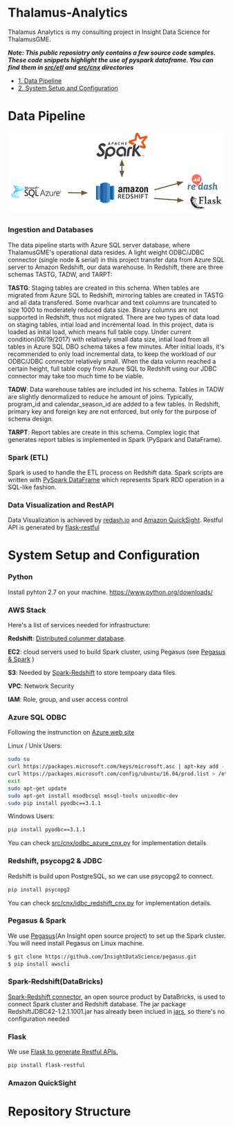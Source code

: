 # Thalamus-Analytics

Thalamus Analytics is my consulting project in Insight Data Science for ThalamusGME.

***Note: This public reposiotry only contains a few source code samples. These code snippets highlight the use of pyspark dataframe. You can find them in [src/etl](src/etl) and [src/cnx](src/cnx) directories***

* [1. Data Pipeline](README.md#Data-Pipeline)
* [2. System Setup and Configuration](README.md#System-Setup-and-Configuration)


# Data Pipeline

<img src="docs/images/Pipeline.png" width="500">

### Ingestion and Databases

The data pipeline starts with Azure SQL server database, where ThalamusGME's operational data resides. A light weight ODBC/JDBC connector (single node & serial) in this project transfer data from Azure SQL server to Amazon Redshift, our data warehouse. In Redshift, there are three schemas TASTG, TADW, and TARPT: 

**TASTG**: Staging tables are created in this schema. When tables are migrated from Azure SQL to Redshift, mirroring tables are created in TASTG and all data transfered. Some nvarhcar and text columns are truncated to size 1000 to moderately reduced data size. Binary columns are not supported in Redshift, thus not migrated. There are two types of data load on staging tables, intial load and incremental load. In this project, data is loaded as inital load, which means full table copy. Under current condition(06/19/2017) with relatively small data size, intial load from all tables in Azure SQL DBO schema takes a few minutes. After initial loads, it's recommended to only load incremental data, to keep the workload of our ODBC/JDBC connector relatively small. When the data volumn reached a certain height, full table copy from Azure SQL to Redshift using our JDBC connector may take too much time to be viable.

**TADW**: Data warehouse tables are included int his schema. Tables in TADW are slightly denormalized to reduce he amount of joins. Typically, program_id and calendar_season_id are added to a few tables. In Redshift, primary key and foreign key are not enforced, but only for the purpose of schema design.

**TARPT**: Report tables are create in this schema. Complex logic that generates report tables is implemented in Spark (PySpark and DataFrame).

### Spark (ETL)
Spark is used to handle the ETL process on Redshift data. Spark scripts are written with [PySpark DataFrame](http://spark.apache.org/docs/2.1.0/api/python/pyspark.sql.html) which represents Spark RDD operation in a SQL-like fashion.  

### Data Visualization and RestAPI
Data Visualization is achieved by [redash.io](https://redash.io/) and [Amazon QuickSight](README.md###Amazon-QuickSight). 
Restful API is generated by [flask-restful](README.md###Flask)


# System Setup and Configuration 

### Python 
Install pyhton 2.7 on your machine. https://www.python.org/downloads/

### AWS Stack
Here's a list of services needed for infrastructure: 

**Redshift**: [Distributed colunmer database](http://docs.aws.amazon.com/redshift/latest/gsg/getting-started.html). 

**EC2**: cloud servers used to build Spark cluster, using Pegasus (see [Pegasus & Spark](README.md###Pegasus-&-Spark) )

**S3**: Needed by [Spark-Redshift](README.md###Spark-Redshift) to store tempoary data files. 
  
**VPC**: Network Security

**IAM**: Role, group, and user access control


### Azure SQL ODBC
Following the instrunction on [Azure web site](https://docs.microsoft.com/en-us/azure/sql-database/sql-database-connect-query-python)

Linux / Unix Users: 

```bash
sudo su
curl https://packages.microsoft.com/keys/microsoft.asc | apt-key add -
curl https://packages.microsoft.com/config/ubuntu/16.04/prod.list > /etc/apt/sources.list.d/mssql.list
exit
sudo apt-get update
sudo apt-get install msodbcsql mssql-tools unixodbc-dev
sudo pip install pyodbc==3.1.1
```
Windows Users: 
```bash
pip install pyodbc==3.1.1
```
You can check [src/cnx/odbc_azure_cnx.py](src/cnx/odbc_azure_cnx.py) for implementation details

### Redshift, psycopg2 & JDBC
Redshift is build upon PostgreSQL, so we can use psycopg2 to connect. 
```bash
pip install psycopg2
```
You can check [src/cnx/jdbc_redshift_cnx.py](src/cnx/jdbc_redshift_cnx.py) for implementation details.

### Pegasus & Spark
We use [Pegasus](https://github.com/InsightDataScience/pegasus)(An Insight open source project) to set up the Spark cluster. You will need install Pegasus on Linux machine. 
```bash
$ git clone https://github.com/InsightDataScience/pegasus.git
$ pip install awscli
```
### Spark-Redshift(DataBricks)
[Spark-Redshift connector](https://github.com/databricks/spark-redshift), an open source product by DataBricks, is used to connect Spark cluster and Redshift database. The jar package RedshiftJDBC42-1.2.1.1001.jar has already been inclued in [jars](jars/RedshiftJDBC42-1.2.1.1001.jar), so there's no configuration needed

### Flask
We use [Flask to generate Restful APIs.](https://flask-restful.readthedocs.io/)
```bash
pip install flask-restful
```
### Amazon QuickSight


# Repository Structure


